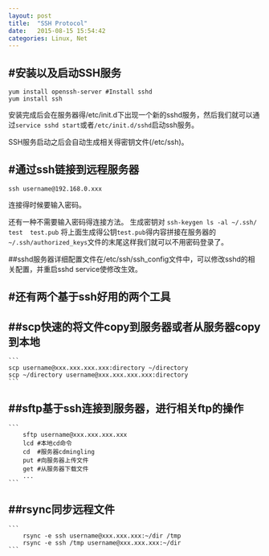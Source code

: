 ```yaml
---
layout: post
title:  "SSH Protocol"
date:   2015-08-15 15:54:42
categories: Linux, Net
---
```



#安装以及启动SSH服务
---
	yum install openssh-server #Install sshd
	yum install ssh

安装完成后会在服务器得/etc/init.d下出现一个新的sshd服务，然后我们就可以通过`service sshd start`或者`/etc/init.d/sshd`启动ssh服务。

SSH服务启动之后会自动生成相关得密钥文件(/etc/ssh)。


#通过ssh链接到远程服务器
---
	ssh username@192.168.0.xxx
连接得时候要输入密码。

还有一种不需要输入密码得连接方法。
生成密钥对
	```
	ssh-keygen
	ls -al ~/.ssh/
	test  test.pub
	```
将上面生成得公钥`test.pub`得内容拼接在服务器的`~/.ssh/authorized_keys`文件的末尾这样我们就可以不用密码登录了。

##sshd服务器详细配置文件在/etc/ssh/ssh_config文件中，可以修改sshd的相关配置，并重启sshd service使修改生效。

#还有两个基于ssh好用的两个工具
---
##scp快速的将文件copy到服务器或者从服务器copy到本地
---
	```
	scp username@xxx.xxx.xxx.xxx:directory ~/directory
	scp ~/directory username@xxx.xxx.xxx.xxx:directory 
	```
##sftp基于ssh连接到服务器，进行相关ftp的操作
---
	```
		sftp username@xxx.xxx.xxx.xxx
		lcd #本地cd命令
		cd  #服务器cdmingling
		put #向服务器上传文件
		get #从服务器下载文件
		...
	```	
##rsync同步远程文件
---
	```
		rsync -e ssh username@xxx.xxx.xxx:~/dir /tmp
		rsync -e ssh /tmp username@xxx.xxx.xxx:~/dir
	```






